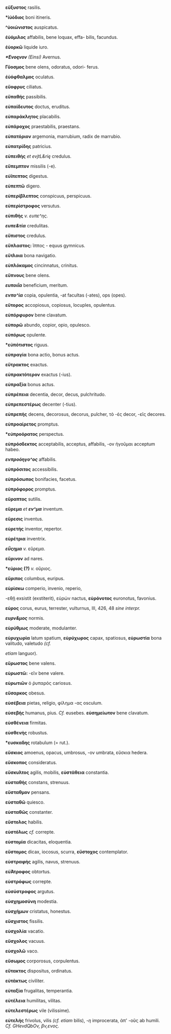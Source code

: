 **εὔξυστος** rasilis.

**\*ίὐόδιος** boni itineris.

**\^ὐοιώνιστος** auspicatus.

**έὐόμιλος** affabilis, bene loquax, effa- bilis, facundus.

**έὐορκῶ** liquide iuro.

***\*Evoęvov** (Einsi)* Avernus.

**Γὔοσμος** bene olens, odoratus, odori- ferus.

**έὐόφθαλμος** oculatus.

**εὔοφρυς** ciliatus.

**εὔπαθής** passibilis.

**εὐπαίδευτος** doctus, eruditus.

**εὐπαράκλητος** placabilis.

**εὐπάροχος** praestabilis, praestans.

**εὐπατόριον** argemonia, marrubium, radix de marrubio.

**εὐπατρίδης** patricius.

**εὐπειθἡς** *et evjtL&rię* credulus.

**εὔπεμπτον** missilis (-e).

**εὑἴπεπτος** digestus.

**εὐπεπτῶ** digero.

**εὐπερίβλεπτος** conspicuus, perspicuus.

**εὐπερίστροφος** versutus.

**εὐπιθής** *v. ευπε\^ης.*

***ευπε&τία*** credulitas.

**εὔπιστος** credulus.

**εὔπλαστος:** ἵππος - equus gymnicus.

**εὔτλοια** bona navigatio.

**εὐπλόκαμος** cincinnatus, crinitus.

**εὔπνους** bene olens.

***ευποιΐα*** beneficium, meritum.

***ενπο\^ία*** copia, opulentia, -at facultas (-ates), ops (opes).

**εὔτορος** accopiosus, copiosus, locuples, opulentus.

**εὐπόρφυρον** bene clavatum.

**εὐπορῶ** abundo, copior, opio, opulesco.

**εὐπόρως** opulente.

**\*εὐπότιστος** riguus.

**εὐπραγία** bona actio, bonus actus.

**εὔτρακτος** exactus.

**εὐπρακτότερον** exactus (-ius).

**εὐπραξία** bonus actus.

**εὐπρέπεια** decentia, decor, decus, pul­chritudo.

**εὐπρεπεστέρως** decenter (-tius).

**εὐπρεπής** decens, decorosus, decorus, pulcher, τὸ -ές decor, -εῖς
decores.

**εὐπροαίρετος** promptus.

**\*εὐπροόρατος** perspectus.

**εὐπρόσδεκτος** acceptabilis, acceptus, affabilis, -ov ἠγοῦμαι acceptum
habeo.

***ενπροόηγο\^ος*** affabilis.

**εὐπρόσιτος** accessibilis.

**εὐπρόσωπος** bonifacies, facetus.

**εὐπρόφορος** promptus.

**εὔραπτος** sutilis.

**εὕρεμα** *et **εν\^μα*** inventum.

**εὕρεσις** inventus.

**εὑρετἡς** inventor, repertor.

**εὑρέτρια** inventrix.

***εΰςημα** v.* εὕρεμα.

**εὔρινον** ad nares.

**\*εὑριος (?)** *v.* οὔριος.

**εὔριπος** columbus, euripus.

**εὑρίσκω** comperio, invenio, reperio,

-εθῇ exsistit (exstiterit), εὑρών nactus, **εὐρόνοτος** euronotus,
favonius.

**εύρος** corus, eurus, terrester, vulturnus, III, 426, 48 *sine
interpr.*

***ευρν&μος*** normis.

**εὐρύθμως** moderate, modulanter.

**εὐρυχωρία** latum spatium, **εὐρύχωρος** capax, spatiosus,
**εὐρωστία** bona valitudo, valetudo *(cf.*

*etiam* languor).

**εὔρωστος** bene valens.

**εὐρωστῶ:** -εῖν bene valere.

**εὐρωτιῶν** ὁ ῥυπαρός cariosus.

**εὔσαρκος** obesus.

**εὐσέβεια** pietas, religio, φίλημα -ας osculum.

**εὐσεβής** humanus, pius. *Cf.* eusebes. **εὐσημείωτον** bene clavatum.

**εὐσθένεια** firmitas.

**εὐσθενἡς** robustus.

**\*ευσκαδης** rotabulum (= rut.).

**εὔσκιος** amoenus, opacus, umbrosus, -ov umbrata, εὔσκια hedera.

**εὔσκοπος** consideratus.

**εὔσκυλτος** agilis, mobilis, **εὐστάθεια** constantia.

**εὐσταθής** constans, strenuus.

**εὔσταθμον** pensans.

**εὐσταθῶ** quiesco.

**εὐσταθῶς** constanter.

**εὔστολος** habilis.

**εὐστόλως** *cf.* correpte.

**εὐστομία** dicacitas, eloquentia.

**εὔστομος** dicax, iocosus, scurra, **εὔστοχος** contemplator.

**εὐστραφἡς** agilis, navus, strenuus.

**εὑἈτροφος** obtortus.

**εὐστρόφως** correpte.

**εὐσύστροφος** argutus.

**εὐσχημοσύνη** modestia.

**εὐσχήμων** cristatus, honestus.

**εὔσχιστος** fissilis.

**εὐσχολία** vacatio.

**εὔσχολος** vacuus.

**εὐσχολῶ** vaco.

**εὔσωμος** corporosus, corpulentus.

**εὔτακτος** dispositus, ordinatus.

**εὐτάκτως** civiliter.

**εὐταξία** frugalitas, temperantia.

**εὐτέλεια** humilitas, vilitas.

**εὐτελεστέρως** vile (vilissime).

**εὐτελἡς** frivolus, vilis *(cf. etiam* bilis), *-η* improcerata, ἀπ'
-οῦς ab humili. *Cf. GHevdQbOv, βν,ενος.*
